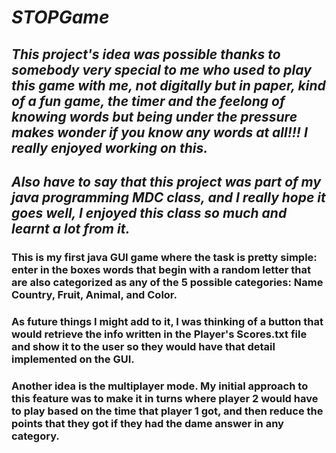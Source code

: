 # *STOPGame*
## ***This project's idea was possible thanks to somebody very special to me who used to play this game with me, not digitally but in paper, kind of a fun game, the timer and the feelong of knowing words but being under the pressure makes wonder if you know any words at all!!! I really enjoyed working on this.***
## ***Also have to say that this project was part of my java programming MDC class, and I really hope it goes well, I enjoyed this class so much and learnt a lot from it.***
### **This is my first java GUI game where the task is pretty simple: enter in the boxes words that begin with a random letter that are also categorized as any of the 5 possible categories: Name Country, Fruit, Animal, and Color.**
### **As future things I might add to it, I was thinking of a button that would retrieve the info written in the Player's Scores.txt file and show it to the user so they would have that detail implemented on the GUI.**
### **Another idea is the multiplayer mode. My initial approach to this feature was to make it in turns where player 2 would have to play based on the time that player 1 got, and then reduce the points that they got if they had the dame answer in any category.**
